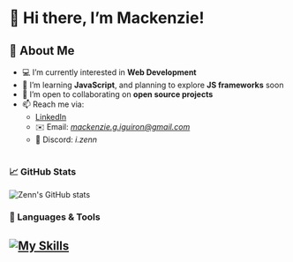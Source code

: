# 👋 Hi there, I’m Mackenzie!

## 👀 About Me
- 💻 I’m currently interested in **Web Development**
- 🌱 I’m learning **JavaScript**, and planning to explore **JS frameworks** soon
- 🤝 I’m open to collaborating on **open source projects**
- 📫 Reach me via:
  - [LinkedIn](https://www.linkedin.com/in/mackenzie-iguiron-199620329/)
  - ✉️ Email: *mackenzie.g.iguiron@gmail.com*
  - 💬 Discord: *i.zenn*


#

### 📈 GitHub Stats

![Zenn's GitHub stats](https://github-readme-stats.vercel.app/api?username=Zenn-source&theme=tokyonight&show_icons=true) 
 
<!-- ![Top Langs](https://github-readme-stats.vercel.app/api/top-langs/?username=Zenn-source&theme=tokyonight&show_icons=true&layout=compact) -->

<!-- [![GitHub Streak](https://streak-stats.demolab.com?user=Zenn-source&theme=tokyonight)](https://git.io/streak-stats) -->


### 📑 Languages & Tools

[![My Skills](https://skillicons.dev/icons?i=js,html,css,git,github,notion,bootstrap,jquery,nodejs,express,postman)](https://skillicons.dev)
---

